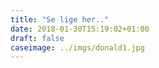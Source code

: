 ```yaml
---
title: "Se lige her.."
date: 2018-01-30T15:19:02+01:00
draft: false
caseimage: ../imgs/donald1.jpg
---
```


